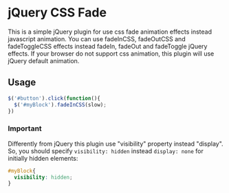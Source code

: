 # jQuery CSS Fade
This is a simple jQuery plugin for use css fade animation effects instead javascript animation.
You can use fadeInCSS, fadeOutCSS and fadeToggleCSS effects instead fadeIn, fadeOut and fadeToggle jQuery effects. If your browser do not support css animation, this plugin will use jQuery default animation.
<br/>
## Usage
```js
$('#button').click(function(){
  $('#myBlock').fadeInCSS(slow);
})
```
### Important
Differently from jQuery this plugin use "visibility" property instead "display". So, you should specify `visibility: hidden` instead `display: none` for initially hidden elements:
```css
#myBlock{
  visibility: hidden;
}
```
